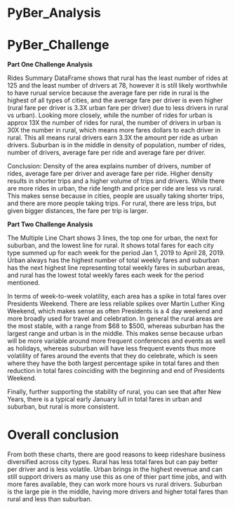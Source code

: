 # PyBer_Analysis

# PyBer_Challenge
 
**Part One Challenge Analysis**
 
Rides Summary DataFrame shows that rural has the least number of rides at 125 and the least number of drivers at 78, however it is still likely worthwhile to have rurual service because the average fare per ride in rural is the highest of all types of cities, and the average fare per driver is even higher  (rural fare per driver is 3.3X urban fare per driver) due to less drivers in rural vs urban).  Looking more closely, while the number of rides for urban is approx 13X the number of rides for rural, the number of drivers in urban is 30X the number in rural, which means more fares dollars to each driver in rural.  This all means rural drivers earn 3.3X the amount per ride as urban drivers.  Suburban is in the middle in density of population, number of rides, number of drivers, average fare per ride and average fare per driver.

Conclusion: Density of the area explains number of drivers, number of rides, average fare per driver and average fare per ride.  Higher density results in shorter trips and a higher volume of trips and drivers.  While there are more rides in urban, the ride length and price per ride are less vs rural.  This makes sense because in cities, people are usually taking shorter trips, and there are more people taking trips.  For rural, there are less trips, but given bigger distances, the fare per trip is larger.
 
 **Part Two Challenge Analysis**
 
The Multiple Line Chart shows 3 lines, the top one for urban, the next for suburban, and the lowest line for rural.  It shows total fares for each city type summed up for each week for the period Jan 1, 2019 to April 28, 2019.  Urban always has the highest number of total weekly fares and suburban has the next highest line representing total weekly fares in suburban areas, and rural has the lowest total weekly fares each week for the period mentioned.

In terms of week-to-week volatility, each area has a spike in total fares over Presidents Weekend.  There are less reliable spikes over Martin Luther King Weekend, which makes sense as often Presidents is a 4 day weekend and more broadly used for travel and celebration.  In general the rural areas are the most stable, with a range from $68 to $500, whereas suburban has the largest range and urban is in the middle.  This makes sense because urban will be more variable around more frequent conferences and events as well as holidays, whereas suburban will have less frequent events thus more volatility of fares around the events that they do celebrate, which is seen where they have the both largest percentage spike in total fares and then reduction in total fares coinciding with the beginning and end of Presidents Weekend.

Finally, further supporting the stability of rural, you can see that after New Years, there is a typical early January lull in total fares in urban and suburban, but rural is more consistent.

# Overall conclusion
From both these charts, there are good reasons to keep rideshare business diversified across city types.  Rural has less total fares but can pay better per driver and is less volatile.  Urban brings in the highest revenue and can still support drivers as many use this as one of thier part time jobs, and with more fares available, they can work more hours vs rural drivers.  Suburban is the large pie in the middle, having more drivers and higher total fares than rural and less than suburban.
 
 
 
 
 
